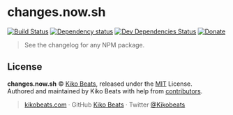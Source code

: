 # changes.now.sh

[![Build Status](https://img.shields.io/travis/Kikobeats/changes.now.sh/master.svg?style=flat-square)](https://travis-ci.org/Kikobeats/changes.now.sh)
[![Dependency status](https://img.shields.io/david/Kikobeats/changes.now.sh.svg?style=flat-square)](https://david-dm.org/Kikobeats/changes.now.sh)
[![Dev Dependencies Status](https://img.shields.io/david/dev/Kikobeats/changes.now.sh.svg?style=flat-square)](https://david-dm.org/Kikobeats/changes.now.sh#info=devDependencies)
[![Donate](https://img.shields.io/badge/donate-paypal-blue.svg?style=flat-square)](https://paypal.me/Kikobeats)

> See the changelog for any NPM package.

## License

**changes.now.sh** © [Kiko Beats](https://kikobeats.com), released under the [MIT](https://github.com/Kikobeats/changes.now.sh/blob/master/LICENSE.md) License.<br>
Authored and maintained by Kiko Beats with help from [contributors](https://github.com/Kikobeats/changes.now.sh/contributors).

> [kikobeats.com](https://kikobeats.com) · GitHub [Kiko Beats](https://github.com/Kikobeats) · Twitter [@Kikobeats](https://twitter.com/Kikobeats)
